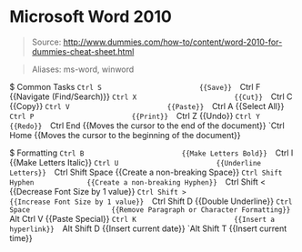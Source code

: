 # Microsoft Word 2010

> Source: http://www.dummies.com/how-to/content/word-2010-for-dummies-cheat-sheet.html

> Aliases: ms-word, winword

$ Common Tasks
    `Ctrl S                        {{Save}} 
    `Ctrl F                        {{Navigate (Find/Search)}} 
    `Ctrl X                        {{Cut}} 
    `Ctrl C                        {{Copy}} 
    `Ctrl V                        {{Paste}} 
    `Ctrl A                        {{Select All}} 
    `Ctrl P                        {{Print}} 
    `Ctrl Z                        {{Undo}} 
    `Ctrl Y                        {{Redo}} 
    `Ctrl End                      {{Moves the cursor to the end of the document}} 
    `Ctrl Home                     {{Moves the cursor to the beginning of the document}} 

$ Formatting
    `Ctrl B                        {{Make Letters Bold}} 
    `Ctrl I                        {{Make Letters Italic}} 
    `Ctrl U                        {{Underline Letters}} 
    `Ctrl Shift Space              {{Create a non-breaking Space}} 
    `Ctrl Shift Hyphen             {{Create a non-breaking Hyphen}} 
    `Ctrl Shift <                  {{Decrease Font Size by 1 value}} 
    `Ctrl Shift >                  {{Increase Font Size by 1 value}} 
    `Ctrl Shift D                  {{Double Underline}} 
    `Ctrl Space                    {{Remove Paragraph or Character Formatting}} 
    `Alt Ctrl V                    {{Paste Special}} 
    `Ctrl K                        {{Insert a hyperlink}} 
    `Alt Shift D                   {{Insert current date}} 
    `Alt Shift T                   {{Insert current time}} 

